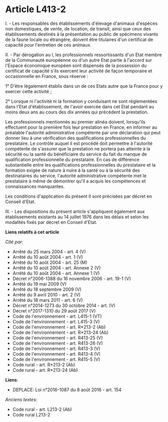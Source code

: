 # Article L413-2

I. - Les responsables des établissements d'élevage d'animaux d'espèces non domestiques, de vente, de location, de transit,
ainsi que ceux des établissements destinés à la présentation au public de spécimens vivants de la faune locale ou étrangère,
doivent être titulaires d'un certificat de capacité pour l'entretien de ces animaux.

II. - Par dérogation au I, les professionnels ressortissants d'un Etat membre de la Communauté européenne ou d'un autre Etat
partie à l'accord sur l'Espace économique européen sont dispensés de la possession du certificat de capacité s'ils exercent
leur activité de façon temporaire et occasionnelle en France, sous réserve : 

1° D'être légalement établis dans un de ces Etats autre que la France pour y exercer cette activité ; 

2° Lorsque ni l'activité ni la formation y conduisant ne sont réglementées dans l'Etat d'établissement, de l'avoir exercée
dans cet Etat pendant au moins deux ans au cours des dix années qui précèdent la prestation. 

Les professionnels mentionnés au premier alinéa doivent, lorsqu'ils effectuent pour la première fois leur prestation en
France, en informer au préalable l'autorité administrative compétente par une déclaration qui peut donner lieu à une
vérification des qualifications professionnelles du prestataire. Le contrôle auquel il est procédé doit permettre à
l'autorité compétente de s'assurer que la prestation ne portera pas atteinte à la sécurité ou la santé du bénéficiaire du
service du fait du manque de qualification professionnelle du prestataire. En cas de différence substantielle entre les
qualifications professionnelles du prestataire et la formation exigée de nature à nuire à la santé ou à la sécurité des
destinataires du service, l'autorité administrative compétente met le prestataire à même de démontrer qu'il a acquis les
compétences et connaissances manquantes. 

Les conditions d'application du présent II sont précisées par décret en Conseil d'Etat.

III. - Les dispositions du présent article s'appliquent également aux établissements existants au 14 juillet 1976 dans les
délais et selon les modalités fixés par décret en Conseil d'Etat.

**Liens relatifs à cet article**

_Cité par_:

  - Arrêté du 25 mars 2004 - art. 4 (V)
  - Arrêté du 10 août 2004 - art. 1 (V)
  - Arrêté du 10 août 2004 - art. 25 (M)
  - Arrêté du 10 août 2004 - art. Annexe 2 (V)
  - Arrêté du 10 août 2004 - art. Annexe 1 (V)
  - Décret n°2006-1388 du 16 novembre 2006 - art. 19-1 (V)
  - Arrêté du 19 mai 2009 (V)
  - Arrêté du 18 septembre 2009 (V)
  - Arrêté du 9 avril 2010 - art. 2 (V)
  - Arrêté du 18 mars 2011 - art. 6 (V)
  - Décret n°2014-1273 du 30 octobre 2014 - art. (V)
  - Décret n°2017-1310 du 29 août 2017 (V)
  - Code de l'environnement - art. L415-1 (VT)
  - Code de l'environnement - art. L415-3 (V)
  - Code de l'environnement - art. R*213-2 (Ab)
  - Code de l'environnement - art. R*213-24 (Ab)
  - Code de l'environnement - art. R413-25 (V)
  - Code de l'environnement - art. R413-26 (V)
  - Code de l'environnement - art. R413-3 (V)
  - Code de l'environnement - art. R413-4 (V)
  - Code de l'environnement - art. R415-5 (V)
  - Code rural - art. R*213-2 (Ab)
  - Code rural - art. R*213-24 (Ab)

**Liens**:

  - DEPLACE: Loi n°2016-1087 du 8 août 2016 - art. 154

_Anciens textes_:

  - Code rural - art. L213-2 (Ab)
  - Code rural L213-2
